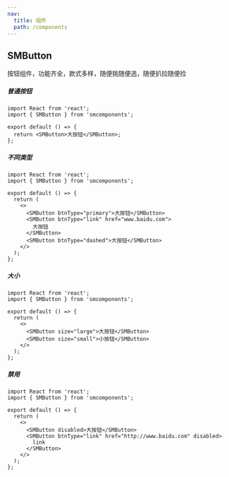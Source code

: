 ```yaml
---
nav:
  title: 组件
  path: /components
---
```


## SMButton

按钮组件，功能齐全，款式多样，随便挑随便选，随便扒拉随便捡

##### 普通按钮

```tsx
import React from 'react';
import { SMButton } from 'smcomponents';

export default () => {
  return <SMButton>大按钮</SMButton>;
};
```

##### 不同类型

```tsx
import React from 'react';
import { SMButton } from 'smcomponents';

export default () => {
  return (
    <>
      <SMButton btnType="primary">大按钮</SMButton>
      <SMButton btnType="link" href="www.baidu.com">
        大按钮
      </SMButton>
      <SMButton btnType="dashed">大按钮</SMButton>
    </>
  );
};
```

##### 大小

```tsx
import React from 'react';
import { SMButton } from 'smcomponents';

export default () => {
  return (
    <>
      <SMButton size="large">大按钮</SMButton>
      <SMButton size="small">小按钮</SMButton>
    </>
  );
};
```

##### 禁用

```tsx
import React from 'react';
import { SMButton } from 'smcomponents';

export default () => {
  return (
    <>
      <SMButton disabled>大按钮</SMButton>
      <SMButton btnType="link" href="http://www.baidu.com" disabled>
        link
      </SMButton>
    </>
  );
};
```

<API src='./index.tsx'></API>
